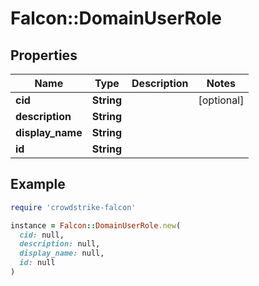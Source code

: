 # Falcon::DomainUserRole

## Properties

| Name | Type | Description | Notes |
| ---- | ---- | ----------- | ----- |
| **cid** | **String** |  | [optional] |
| **description** | **String** |  |  |
| **display_name** | **String** |  |  |
| **id** | **String** |  |  |

## Example

```ruby
require 'crowdstrike-falcon'

instance = Falcon::DomainUserRole.new(
  cid: null,
  description: null,
  display_name: null,
  id: null
)
```

